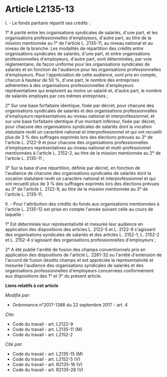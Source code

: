 # Article L2135-13

I. - Le fonds paritaire répartit ses crédits :

1° A parité entre les organisations syndicales de salariés, d'une part, et les organisations professionnelles d'employeurs,
d'autre part, au titre de la mission mentionnée au 1° de l'article L. 2135-11, au niveau national et au niveau de la branche.
Les modalités de répartition des crédits entre organisations syndicales de salariés, d'une part, et entre organisations
professionnelles d'employeurs, d'autre part, sont déterminées, par voie réglementaire, de façon uniforme pour les
organisations syndicales de salariés et en fonction de l'audience pour les organisations professionnelles d'employeurs. Pour
l'appréciation de cette audience, sont pris en compte, chacun à hauteur de 50 %, d'une part, le nombre des entreprises
adhérentes à des organisations professionnelles d'employeurs représentatives qui emploient au moins un salarié et, d'autre
part, le nombre de salariés employés par ces mêmes entreprises ;

2° Sur une base forfaitaire identique, fixée par décret, pour chacune des organisations syndicales de salariés et des
organisations professionnelles d'employeurs représentatives au niveau national et interprofessionnel, et sur une base
forfaitaire identique d'un montant inférieur, fixée par décret, pour chacune des organisations syndicales de salariés dont la
vocation statutaire revêt un caractère national et interprofessionnel et qui ont recueilli plus de 3 % des suffrages exprimés
lors des élections prévues au 3° de l'article L. 2122-9 et pour chacune des organisations professionnelles d'employeurs
représentatives au niveau national et multi-professionnel mentionnées à l'article L. 2152-2, au titre de la mission
mentionnée au 2° de l'article L. 2135-11 ;

3° Sur la base d'une répartition, définie par décret, en fonction de l'audience de chacune des organisations syndicales de
salariés dont la vocation statutaire revêt un caractère national et interprofessionnel et qui ont recueilli plus de 3 % des
suffrages exprimés lors des élections prévues au 3° de l'article L. 2122-9, au titre de la mission mentionnée au 3° de
l'article L. 2135-11.

II. - Pour l'attribution des crédits du fonds aux organisations mentionnées à l'article L. 2135-12 est prise en compte
l'année suivant celle au cours de laquelle :

1° Est déterminée leur représentativité et mesurée leur audience en application des dispositions des articles L. 2122-5 et L.
2122-9 s'agissant des organisations syndicales de salariés et des articles L. 2152-1, L. 2152-2 et L. 2152-4 s'agissant des
organisations professionnelles d'employeurs ;

2° A été publié l'arrêté de fusion des champs conventionnels pris en application des dispositions de l'article L. 2261-32 ou
l'arrêté d'extension de l'accord de fusion desdits champs et est appréciée la représentativité et mesurée l'audience des
organisations syndicales de salariés et des organisations professionnelles d'employeurs concernées conformément aux
dispositions des 1° et 3° du présent article.

**Liens relatifs à cet article**

_Modifié par_:

  - Ordonnance n°2017-1388 du 22 septembre 2017 - art. 4

_Cite_:

  - Code du travail - art. L2122-9
  - Code du travail - art. L2135-11 (M)
  - Code du travail - art. L2152-2

_Cité par_:

  - Code du travail - art. L2135-15 (M)
  - Code du travail - art. L2152-5 (V)
  - Code du travail - art. R2135-16 (V)
  - Code du travail - art. R2135-28 (V)
